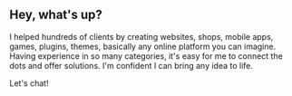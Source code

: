 ## Hey, what's up?

I helped hundreds of clients by creating websites, shops, mobile apps, games, plugins, themes, basically any online platform you can imagine. Having experience in so many categories, it's easy for me to connect the dots and offer solutions. I'm confident I can bring any idea to life.

Let's chat!
